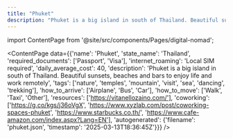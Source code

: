 ```yaml
---
title: "Phuket"
description: "Phuket is a big island in south of Thailand. Beautiful sunsets, beaches and bars to enjoy life and work remotely"
---
```

import ContentPage from '@site/src/components/Pages/digital-nomad';

<ContentPage
    data={{'name': 'Phuket', 'state_name': 'Thailand', 'required_documents': ['Passport', 'Visa'], 'internet_roaming': 'Local SIM required', 'daily_average_cost': 40, 'description': 'Phuket is a big island in south of Thailand. Beautiful sunsets, beaches and bars to enjoy life and work remotely', 'tags': ['nature', 'temples', 'mountain', 'visit', 'sea', 'dancing', 'trekking'], 'how_to_arrive': ['Airplane', 'Bus', 'Car'], 'how_to_move': ['Walk', 'Taxi', 'Other'], 'resources': ['https://vitanellozaino.com/'], 'coworking': ['https://g.co/kgs/j36oVgX', 'https://www.xyzlab.com/post/coworking-spaces-phuket', 'https://www.starbucks.co.th/', 'https://www.cafe-amazon.com/index.aspx?Lang=EN'], 'autogenerated': {'filename': 'phuket.json', 'timestamp': '2025-03-13T18:36:45Z'}}}
/>
